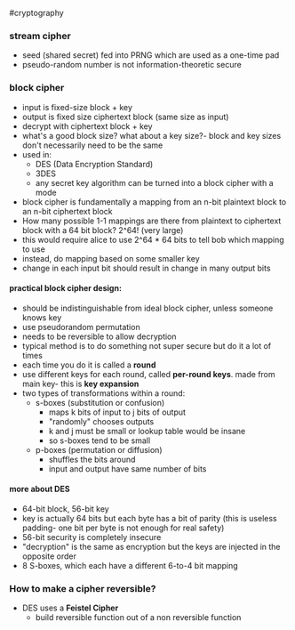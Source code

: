 #cryptography
### stream cipher
- seed (shared secret) fed into PRNG which are used as a one-time pad 
- pseudo-random number is not information-theoretic secure
### block cipher
- input is fixed-size block + key
- output is fixed size ciphertext block (same size as input)
- decrypt with ciphertext block + key
- what's a good block size? what about a key size?- block and key sizes don't necessarily need to be the same
- used in: 
	- DES (Data Encryption Standard)
	- 3DES
	- any secret key algorithm can be turned into a block cipher with a mode
- block cipher is fundamentally a mapping from an n-bit plaintext block to an n-bit ciphertext block
- How many possible 1-1 mappings are there from plaintext to ciphertext block with a 64 bit block? 2^64! (very large)
- this would require alice to use 2^64 \* 64 bits to tell bob which mapping to use
- instead, do mapping based on some smaller key
- change in each input bit should result in change in many output bits
#### practical block cipher design:
- should be indistinguishable from ideal block cipher, unless someone knows key
- use pseudorandom permutation
- needs to be reversible to allow decryption
- typical method is to do something not super secure but do it a lot of times
- each time you do it is called a **round**
- use different keys for each round, called **per-round keys**. made from main key- this is **key expansion**
- two types of transformations within a round:
	- s-boxes (substitution or confusion)
		- maps k bits of input to j bits of output
		- "randomly" chooses outputs
		- k and j must be small or lookup table would be insane
		- so s-boxes tend to be small
	- p-boxes (permutation or diffusion)
		- shuffles the bits around
		- input and output have same number of bits
#### more about DES
- 64-bit block, 56-bit key
- key is actually 64 bits but each byte has a bit of parity (this is useless padding- one bit per byte is not enough for real safety)
- 56-bit security is completely insecure
- "decryption" is the same as encryption but the keys are injected in the opposite order
- 8 S-boxes, which each have a different 6-to-4 bit mapping
### How to make a cipher reversible?
- DES uses a **Feistel Cipher**
	- build reversible function out of a non reversible function
